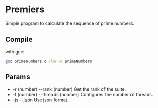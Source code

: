 # Premiers

Simple program to calculate the sequence of prime numbers.

## Compile

with gcc:

```sh
gcc primeNumbers.c -lm -o primeNumbers
```

## Params

- -r (number)     --rank (number)         Get the rank of the suite.
- -t (number)     --threads (number)      Configures the number of threads.
- -js             --json                  Use json format.
